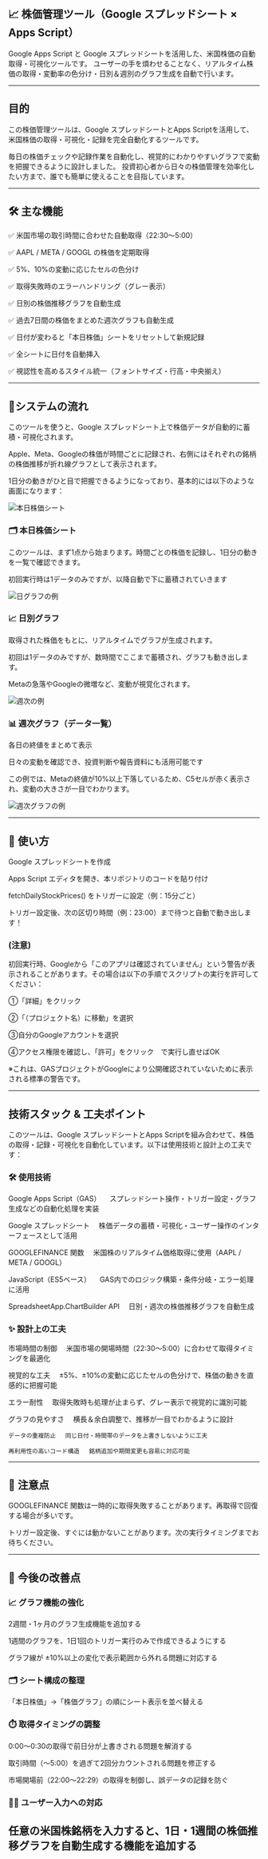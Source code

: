 ## 📈 株価管理ツール（Google スプレッドシート × Apps Script）

Google Apps Script と Google スプレッドシートを活用した、米国株価の自動取得・可視化ツールです。 ユーザーの手を煩わせることなく、リアルタイム株価の取得・変動率の色分け・日別＆週別のグラフ生成を自動で行います。

---

## 目的

この株価管理ツールは、Google スプレッドシートとApps Scriptを活用して、米国株価の取得・可視化・記録を完全自動化するツールです。

毎日の株価チェックや記録作業を自動化し、視覚的にわかりやすいグラフで変動を把握できるように設計しました。 投資初心者から日々の株価管理を効率化したい方まで、誰でも簡単に使えることを目指しています。

---

## 🛠 主な機能

✅ 米国市場の取引時間に合わせた自動取得（22:30〜5:00）

✅ AAPL / META / GOOGL の株価を定期取得

✅ 5%、10%の変動に応じたセルの色分け

✅ 取得失敗時のエラーハンドリング（グレー表示）

✅ 日別の株価推移グラフを自動生成

✅ 過去7日間の株価をまとめた週次グラフも自動生成

✅ 日付が変わると「本日株価」シートをリセットして新規記録

✅ 全シートに日付を自動挿入

✅ 視認性を高めるスタイル統一（フォントサイズ・行高・中央揃え）

---

## 🧭システムの流れ

このツールを使うと、Google スプレッドシート上で株価データが自動的に蓄積・可視化されます。

Apple、Meta、Googleの株価が時間ごとに記録され、右側にはそれぞれの銘柄の株価推移が折れ線グラフとして表示されます。

1日分の動きがひと目で把握できるようになっており、基本的には以下のような画面になります：

![本日株価シート](Images/Sheet01.png)

### 🗂 本日株価シート

このツールは、まず1点から始まります。時間ごとの株価を記録し、1日分の動きを一覧で確認できます。

初回実行時は1データのみですが、以降自動で下に蓄積されていきます

![日グラフの例](Images/Sheet02.png)


### 📈 日別グラフ

取得された株価をもとに、リアルタイムでグラフが生成されます。

初回は1データのみですが、数時間でここまで蓄積され、グラフも動き出します。

Metaの急落やGoogleの微増など、変動が視覚化されます。

![週次の例](Images/Sheet03.png)


### 📊 週次グラフ（データ一覧）

各日の終値をまとめて表示

日々の変動を確認でき、投資判断や報告資料にも活用可能です 

この例では、Metaの終値が10%以上下落しているため、C5セルが赤く表示され、変動の大きさが一目でわかります。

![週次グラフの例](Images/Sheet04.png)

---

## 🚀 使い方

Google スプレッドシートを作成

Apps Script エディタを開き、本リポジトリのコードを貼り付け

fetchDailyStockPrices() をトリガーに設定（例：15分ごと）

トリガー設定後、次の区切り時間（例：23:00）まで待つと自動で動き出します！

        
### (注意)

初回実行時、Googleから「このアプリは確認されていません」という警告が表示されることがあります。その場合は以下の手順でスクリプトの実行を許可してください：

①「詳細」をクリック

➁「（プロジェクト名）に移動」を選択

③自分のGoogleアカウントを選択

④アクセス権限を確認し、「許可」をクリック　で実行し直せばOK

※これは、GASプロジェクトがGoogleにより公開確認されていないために表示される標準の警告です。

---

## 技術スタック & 工夫ポイント

このツールは、Google スプレッドシートとApps Scriptを組み合わせて、株価の取得・記録・可視化を自動化しています。以下は使用技術と設計上の工夫です：

### 🛠 使用技術

Google Apps Script（GAS） 　スプレッドシート操作・トリガー設定・グラフ生成などの自動化処理を実装

Google スプレッドシート 　株価データの蓄積・可視化・ユーザー操作のインターフェースとして活用

GOOGLEFINANCE 関数 　米国株のリアルタイム価格取得に使用（AAPL / META / GOOGL）

JavaScript（ES5ベース） 　GAS内でのロジック構築・条件分岐・エラー処理に活用

SpreadsheetApp.ChartBuilder API 　日別・週次の株価推移グラフを自動生成

### ✨ 設計上の工夫

市場時間の制御 　米国市場の開場時間（22:30〜5:00）に合わせて取得タイミングを最適化

視覚的な工夫 　±5%、±10%の変動に応じたセルの色分けで、株価の動きを直感的に把握可能

エラー耐性 　取得失敗時も処理が止まらず、グレー表示で視覚的に識別可能

グラフの見やすさ 　横長＆余白調整で、推移が一目でわかるように設計

    データの重複防止 　同じ日付・時間帯のデータを上書きしないように工夫

    再利用性の高いコード構造 　銘柄追加や期間変更も容易に対応可能

---    

## 📌 注意点

GOOGLEFINANCE 関数は一時的に取得失敗することがあります。再取得で回復する場合が多いです。

トリガー設定後、すぐには動かないことがあります。次の実行タイミングまでお待ちください。

---

## 🧩 今後の改善点
### 📈 グラフ機能の強化

2週間・1ヶ月のグラフ生成機能を追加する

1週間のグラフを、1日1回のトリガー実行のみで作成できるようにする

グラフ線が ±10%以上の変化で表示範囲から外れる問題に対応する

### 🗂 シート構成の整理

「本日株価」→「株価グラフ」の順にシート表示を並べ替える

### ⏱️ 取得タイミングの調整

0:00〜0:30の取得で前日分が上書きされる問題を解消する

取引時間（〜5:00）を過ぎて2回分カウントされる問題を修正する

市場開場前（22:00〜22:29）の取得を制御し、誤データの記録を防ぐ

### 🧑‍💻 ユーザー入力への対応

任意の米国株銘柄を入力すると、1日・1週間の株価推移グラフを自動生成する機能を追加する
---
